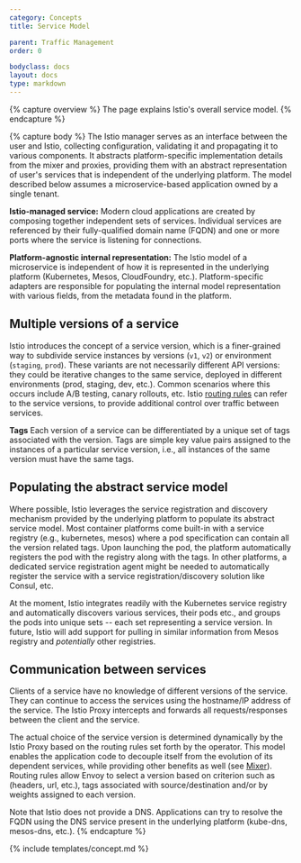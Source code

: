 ```yaml
---
category: Concepts
title: Service Model

parent: Traffic Management
order: 0

bodyclass: docs
layout: docs
type: markdown
---
```

{% capture overview %}
The page explains Istio's overall service model.
{% endcapture %}

{% capture body %}
The Istio manager serves as an interface between the user and Istio,
collecting configuration, validating it and propagating it to various
components. It abstracts platform-specific implementation details from the
mixer and proxies, providing them with an abstract representation of user's
services that is independent of the underlying platform. The model
described below assumes a microservice-based application owned by a single
tenant.

**Istio-managed service:** Modern cloud applications are created by
composing together independent sets of services. Individual services are
referenced by their fully-qualified domain name (FQDN) and one or more
ports where the service is listening for connections.

**Platform-agnostic internal representation:** The Istio model of a
microservice is independent of how it is represented in the underlying
platform (Kubernetes, Mesos, CloudFoundry, etc.). Platform-specific
adapters are responsible for populating the internal model representation
with various fields, from the metadata found in the platform.

## Multiple versions of a service

Istio introduces the concept of a service version, which is a finer-grained
way to subdivide service instances by versions (`v1`, `v2`) or environment
(`staging`, `prod`). These variants are not necessarily different API
versions: they could be iterative changes to the same service, deployed in
different environments (prod, staging, dev, etc.). Common scenarios where
this occurs include A/B testing, canary rollouts, etc. Istio
[routing rules](../reference/routing-and-traffic-management.html) can refer to the service versions, to provide
additional control over traffic between services.

**Tags** Each version of a service can be differentiated by a unique set of
tags associated with the version. Tags are simple key value pairs
assigned to the instances of a particular service version, i.e., all
instances of the same version must have the same tags.

## Populating the abstract service model

Where possible, Istio leverages the service registration and discovery
mechanism provided by the underlying platform to populate its abstract
service model. Most container platforms come built-in with a service
registry (e.g., kubernetes, mesos) where a pod specification can contain
all the version related tags. Upon launching the pod, the platform
automatically registers the pod with the registry along with the tags.  In
other platforms, a dedicated service registration agent might be needed to
automatically register the service with a service registration/discovery
solution like Consul, etc.

At the moment, Istio integrates readily with the Kubernetes service registry
and automatically discovers various services, their pods etc., and
groups the pods into unique sets -- each set representing a service
version. In future, Istio will add support for pulling in similar
information from Mesos registry and *potentially* other registries.

## Communication between services

Clients of a service have no knowledge of different versions of the
service. They can continue to access the services using the hostname/IP
address of the service. The Istio Proxy intercepts and forwards all
requests/responses between the client and the service.

The actual choice of the service version is determined dynamically by the
Istio Proxy based on the routing rules set forth by the operator. This
model enables the application code to decouple itself from the
evolution of its dependent services, while providing other benefits as well
(see [Mixer](./mixer.html)). Routing rules allow Envoy to select a version based on
criterion such as (headers, url, etc.), tags associated with
source/destination and/or by weights assigned to each version.

Note that Istio does not provide a DNS. Applications can try to resolve the
FQDN using the DNS service present in the underlying platform (kube-dns,
mesos-dns, etc.).
{% endcapture %}

{% include templates/concept.md %}
